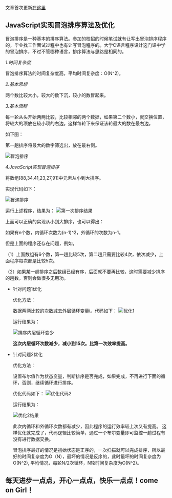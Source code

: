 文章首次更新[在这里](https://blog.csdn.net/w1418899532/article/details/84679153)


## JavaScript实现冒泡排序算法及优化

冒泡排序是一种基本的排序算法。参加的校招的时候笔试就有让写出冒泡排序程序的，毕业找工作面试过程中也有让写冒泡程序的。大学C语言程序设计这门课中学的冒泡排序，不过不管哪种语言，排序算法与思路是相同的。


*1.时间复杂度*

冒泡排序算法的时间复杂度高，平均时间复杂度：O(N^2)。


*2.基本思想*

两个数比较大小，较大的数下沉，较小的数冒起来。

*3.基本流程*

每一轮从头开始两两比较，比较相邻的两个数据，如果第二个数小，就交换位置，将较大的项放在较小项的右边。这样每轮下来保证该轮最大的数在最右边。

如下图：

第一趟排序将最大的数字筛选出，放在最右侧。

![冒泡排序](https://img-blog.csdnimg.cn/20181201220843946.png?x-oss-process=image/watermark,type_ZmFuZ3poZW5naGVpdGk,shadow_10,text_aHR0cHM6Ly9ibG9nLmNzZG4ubmV0L3cxNDE4ODk5NTMy,size_16,color_FFFFFF,t_70)

*4.JavaScript实现冒泡排序*

将数组[88,34,41,23,27,91]中元素从小到大排序。

实现代码如下：

![冒泡排序](https://img-blog.csdnimg.cn/20181201225743377.png?x-oss-process=image/watermark,type_ZmFuZ3poZW5naGVpdGk,shadow_10,text_aHR0cHM6Ly9ibG9nLmNzZG4ubmV0L3cxNDE4ODk5NTMy,size_16,color_FFFFFF,t_70)

运行上述程序，结果为：
![第一次排序结果](https://img-blog.csdnimg.cn/20181201223922257.png?x-oss-process=image/watermark,type_ZmFuZ3poZW5naGVpdGk,shadow_10,text_aHR0cHM6Ly9ibG9nLmNzZG4ubmV0L3cxNDE4ODk5NTMy,size_16,color_FFFFFF,t_70)

上面可以正确的实现从小到大排序，也可以得出：

如果有n个数，内循环次数为(n-1)^2，外循环的次数为n-1。

但是上面的程序还存在问题，例如，

（1）上面数组有6个数，第一趟比较5次，第二趟只需要比较4次，依次减少，上面程序每次都是比较5次。

（2）如果某一趟排序之后数组已经有序，后面就不要再比较，这时需要减少排序的趟数，否则会做很多无用功。

- 针对问题1优化

    优化方法：

    数据两两比较的次数减去外层循环变量i。代码如下：
    ![优化1](https://img-blog.csdnimg.cn/2018120122411363.png?x-oss-process=image/watermark,type_ZmFuZ3poZW5naGVpdGk,shadow_10,text_aHR0cHM6Ly9ibG9nLmNzZG4ubmV0L3cxNDE4ODk5NTMy,size_16,color_FFFFFF,t_70)

    运行结果为：

    ![排序内层循环变少](https://img-blog.csdnimg.cn/20181201223802850.png?x-oss-process=image/watermark,type_ZmFuZ3poZW5naGVpdGk,shadow_10,text_aHR0cHM6Ly9ibG9nLmNzZG4ubmV0L3cxNDE4ODk5NTMy,size_16,color_FFFFFF,t_70)
    
    **这次内层循环次数减少，减小到15次。比第一次效率提高。**


- 针对问题2优化

    优化方法：
    
    设置布尔值作为状态变量，判断排序是否完成，如果完成，不再进行下面的循环，否则，继续循环进行排序。
    
    优化代码如下：
    ![优化代码2](https://img-blog.csdnimg.cn/20181201225418622.png?x-oss-process=image/watermark,type_ZmFuZ3poZW5naGVpdGk,shadow_10,text_aHR0cHM6Ly9ibG9nLmNzZG4ubmV0L3cxNDE4ODk5NTMy,size_16,color_FFFFFF,t_70)
    
    运行结果为：
    
    ![优化2结果](https://img-blog.csdnimg.cn/20181201225509660.png?x-oss-process=image/watermark,type_ZmFuZ3poZW5naGVpdGk,shadow_10,text_aHR0cHM6Ly9ibG9nLmNzZG4ubmV0L3cxNDE4ODk5NTMy,size_16,color_FFFFFF,t_70)
    
    此次内循环和外循环次数都有减少，因此程序的运行效率较上次又有提高。
这样优化就完成了，代码逻辑比较简单，通过一个布尔变量即可监控一趟过程有没有进行数据交换。


    冒泡排序最好的情况是初始状态是正序的，一次扫描就可以完成排序，所以最好的时间复杂度为O（N），最坏的情况是反序的，此时最坏的时间复杂度为O(N^2), 平均情况，每轮N/2次循环，N轮时间复杂度为O(N^2)。



## 每天进步一点点，开心一点点，快乐一点点！come on Girl！

